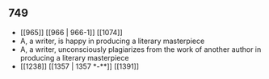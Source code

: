 ## 749
- [[965]] [[966 | 966-1]] [[1074]] 
- A, a writer, is happy in producing a literary masterpiece
- A, a writer, unconsciously plagiarizes from the work of another author in producing a literary masterpiece
- [[1238]] [[1357 | 1357 *-**]] [[1391]] 

